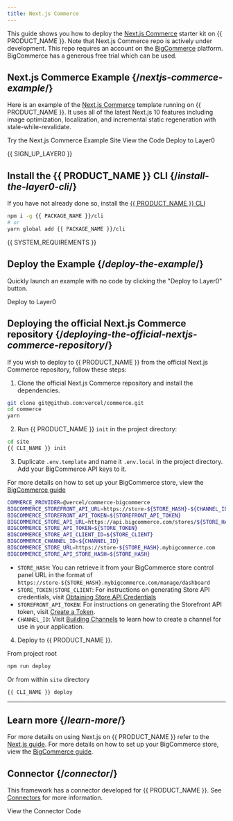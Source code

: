 ```yaml
---
title: Next.js Commerce
---
```


This guide shows you how to deploy the [Next.js Commerce](https://github.com/vercel/commerce) starter kit on {{ PRODUCT_NAME }}. Note that Next.js Commerce repo is actively under development. This repo requires an account on the [BigCommerce](https://www.bigcommerce.com/) platform. BigCommerce has a generous free trial which can be used.

## Next.js Commerce Example {/*nextjs-commerce-example*/}

Here is an example of the [Next.js Commerce](https://nextjs.org/commerce) template running on {{ PRODUCT_NAME }}. It uses all of the latest Next.js 10 features including image optimization, localization, and incremental static regeneration with stale-while-revalidate.

<ButtonLinksGroup>
  <ButtonLink variant="fill" type="default" href="https://layer0-docs-layer0-nextjs-commerce-default.layer0-limelight.link">
    Try the Next.js Commerce Example Site
  </ButtonLink>
  <ButtonLink variant="stroke" type="code" withIcon={true} href="https://github.com/layer0-docs/layer0-nextjs-commerce-example">
   View the Code
  </ButtonLink>
  <ButtonLink variant="stroke" type="deploy" withIcon={true} href="https://app.layer0.co/deploy?button&deploy&repo=https%3A%2F%2Fgithub.com%2Flayer0-docs%2Flayer0-nextjs-commerce-example">
    Deploy to Layer0
  </ButtonLink>
</ButtonLinksGroup>

{{ SIGN_UP_LAYER0 }}

## Install the {{ PRODUCT_NAME }} CLI {/*install-the-layer0-cli*/}

If you have not already done so, install the [{{ PRODUCT_NAME }} CLI](cli)

```bash
npm i -g {{ PACKAGE_NAME }}/cli
# or
yarn global add {{ PACKAGE_NAME }}/cli
```

{{ SYSTEM_REQUIREMENTS }}

## Deploy the Example {/*deploy-the-example*/}

Quickly launch an example with no code by clicking the "Deploy to Layer0" button.

<ButtonLink variant="stroke" type="deploy" withIcon={true} href="https://app.layer0.co/deploy?button&deploy&repo=https%3A%2F%2Fgithub.com%2Flayer0-docs%2Flayer0-nextjs-commerce-example">
  Deploy to Layer0
</ButtonLink>

## Deploying the official Next.js Commerce repository {/*deploying-the-official-nextjs-commerce-repository*/}

If you wish to deploy to {{ PRODUCT_NAME }} from the official Next.js Commerce repository, follow these steps:

1. Clone the official Next.js Commerce repository and install the dependencies.

```bash
git clone git@github.com:vercel/commerce.git
cd commerce
yarn
```

2. Run {{ PRODUCT_NAME }} `init` in the project directory:

```bash
cd site
{{ CLI_NAME }} init
```

3. Duplicate `.env.template` and name it `.env.local` in the project directory. Add your BigCommerce API keys to it.

<Callout type="info">
For more details on how to set up your BigCommerce store, view the <a href="/guides/bigcommerce">BigCommerce guide</a>
</Callout>

```bash
COMMERCE_PROVIDER=@vercel/commerce-bigcommerce
BIGCOMMERCE_STOREFRONT_API_URL=https://store-${STORE_HASH}-${CHANNEL_ID}.mybigcommerce.com/graphql
BIGCOMMERCE_STOREFRONT_API_TOKEN=${STOREFRONT_API_TOKEN}
BIGCOMMERCE_STORE_API_URL=https://api.bigcommerce.com/stores/${STORE_HASH}
BIGCOMMERCE_STORE_API_TOKEN=${STORE_TOKEN}
BIGCOMMERCE_STORE_API_CLIENT_ID=${STORE_CLIENT}
BIGCOMMERCE_CHANNEL_ID=${CHANNEL_ID}
BIGCOMMERCE_STORE_URL=https://store-${STORE_HASH}.mybigcommerce.com
BIGCOMMERCE_STORE_API_STORE_HASH=${STORE_HASH}
```

- `STORE_HASH`: You can retrieve it from your BigCommerce store control panel URL in the format of `https://store-${STORE_HASH}.mybigcommerce.com/manage/dashboard`
- `STORE_TOKEN|STORE_CLIENT`: For instructions on generating Store API credentials, visit [Obtaining Store API Credentials](https://developer.bigcommerce.com/api-docs/getting-started/authentication/rest-api-authentication#obtaining-store-api-credentials)
- `STOREFRONT_API_TOKEN`: For instructions on generating the Storefront API token, visit [Create a Token](https://developer.bigcommerce.com/api-reference/store-management/tokens/api-token/createtoken).
- `CHANNEL_ID`: Visit [Building Channels](https://developer.bigcommerce.com/docs/ZG9jOjE5NjMyODU-building-channels-quick-start) to learn how to create a channel for use in your application.

4. Deploy to {{ PRODUCT_NAME }}.

From project root

```bash
npm run deploy
```

Or from within `site` directory

```bash
{{ CLI_NAME }} deploy
```

---

## Learn more {/*learn-more*/}

<Callout type="info">
For more details on using Next.js on {{ PRODUCT_NAME }} refer to the <a href="/guides/next">Next.js guide</a>.
</Callout>

<Callout type="info">
For more details on how to set up your BigCommerce store, view the <a href="/guides/bigcommerce">BigCommerce guide</a>.
</Callout>

## Connector {/*connector*/}

This framework has a connector developed for {{ PRODUCT_NAME }}. See [Connectors](connectors) for more information.

<ButtonLink variant="stroke" type="deploy" withIcon={true} href="https://github.com/layer0-docs/layer0-connectors/tree/main/layer0-next-connector">
  View the Connector Code
</ButtonLink>